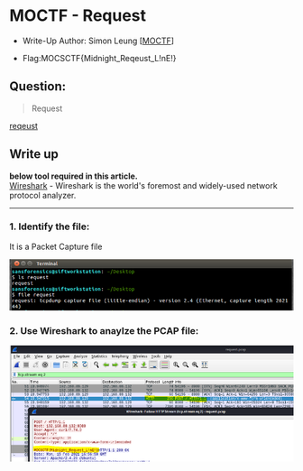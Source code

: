 # MOCTF - Request

- Write-Up Author: Simon Leung \[[MOCTF](https://www.facebook.com/MOCSCTF)\]

- Flag:MOCSCTF{Midnight_Reqeust_L!nE!}

## **Question:**
> Request

[reqeust](./request)

## Write up
**below tool required in this article.**  
[Wireshark](https://www.wireshark.org/news/) - Wireshark is the world's foremost and widely-used network protocol analyzer.  

---
### 1. Identify the file:
It is a Packet Capture file

![img](./img/request1.PNG)


### 2. Use Wireshark to anaylze the PCAP file:


![img](./img/request2.PNG)
